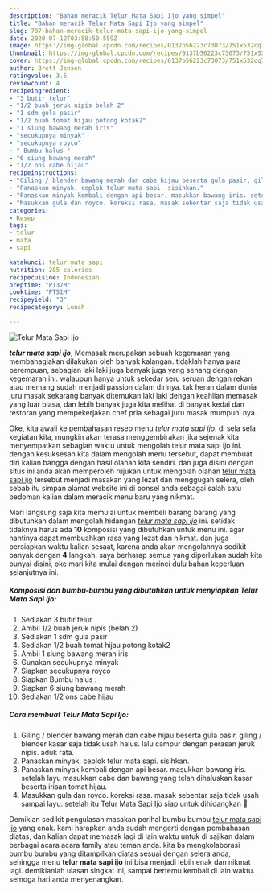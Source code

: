 ```yaml
---
description: "Bahan meracik Telur Mata Sapi Ijo yang simpel"
title: "Bahan meracik Telur Mata Sapi Ijo yang simpel"
slug: 787-bahan-meracik-telur-mata-sapi-ijo-yang-simpel
date: 2020-07-12T03:58:50.559Z
image: https://img-global.cpcdn.com/recipes/0137b56223c73073/751x532cq70/telur-mata-sapi-ijo-foto-resep-utama.jpg
thumbnail: https://img-global.cpcdn.com/recipes/0137b56223c73073/751x532cq70/telur-mata-sapi-ijo-foto-resep-utama.jpg
cover: https://img-global.cpcdn.com/recipes/0137b56223c73073/751x532cq70/telur-mata-sapi-ijo-foto-resep-utama.jpg
author: Brett Jensen
ratingvalue: 3.5
reviewcount: 4
recipeingredient:
- "3 butir telur"
- "1/2 buah jeruk nipis belah 2"
- "1 sdm gula pasir"
- "1/2 buah tomat hijau potong kotak2"
- "1 siung bawang merah iris"
- "secukupnya minyak"
- "secukupnya royco"
- " Bumbu halus "
- "6 siung bawang merah"
- "1/2 ons cabe hijau"
recipeinstructions:
- "Giling / blender bawang merah dan cabe hijau beserta gula pasir, giling / blender kasar saja tidak usah halus. lalu campur dengan perasan jeruk nipis. aduk rata."
- "Panaskan minyak. ceplok telur mata sapi. sisihkan."
- "Panaskan minyak kembali dengan api besar. masukkan bawang iris. setelah layu masukkan cabe dan bawang yang telah dihaluskan kasar beserta irisan tomat hijau."
- "Masukkan gula dan royco. koreksi rasa. masak sebentar saja tidak usah sampai layu. setelah itu Telur Mata Sapi Ijo siap untuk dihidangkan 💛"
categories:
- Resep
tags:
- telur
- mata
- sapi

katakunci: telur mata sapi 
nutrition: 285 calories
recipecuisine: Indonesian
preptime: "PT37M"
cooktime: "PT51M"
recipeyield: "3"
recipecategory: Lunch

---
```



![Telur Mata Sapi Ijo](https://img-global.cpcdn.com/recipes/0137b56223c73073/751x532cq70/telur-mata-sapi-ijo-foto-resep-utama.jpg)

<b><i>telur mata sapi ijo</i></b>, Memasak merupakan sebuah kegemaran yang membahagiakan dilakukan oleh banyak kalangan. tidaklah hanya para perempuan, sebagian laki laki juga banyak juga yang senang dengan kegemaran ini. walaupun hanya untuk sekedar seru seruan dengan rekan atau memang sudah menjadi passion dalam dirinya. tak heran dalam dunia juru masak sekarang banyak ditemukan laki laki dengan keahlian memasak yang luar biasa, dan lebih banyak juga kita melihat di banyak kedai dan restoran yang mempekerjakan chef pria sebagai juru masak mumpuni nya.

Oke, kita awali ke pembahasan resep menu <i>telur mata sapi ijo</i>. di sela sela kegiatan kita, mungkin akan terasa menggembirakan jika sejenak kita menyempatkan sebagian waktu untuk mengolah telur mata sapi ijo ini. dengan kesuksesan kita dalam mengolah menu tersebut, dapat membuat diri kalian bangga dengan hasil olahan kita sendiri. dan juga disini dengan situs ini anda akan memperoleh rujukan untuk mengolah olahan <u>telur mata sapi ijo</u> tersebut menjadi masakan yang lezat dan menggugah selera, oleh sebab itu simpan alamat website ini di ponsel anda sebagai salah satu pedoman kalian dalam meracik menu baru yang nikmat.




Mari langsung saja kita memulai untuk membeli barang barang yang dibutuhkan dalam mengolah hidangan <u><i>telur mata sapi ijo</i></u> ini. setidak tidaknya harus ada <b>10</b> komposisi yang dibutuhkan untuk menu ini. agar nantinya dapat membuahkan rasa yang lezat dan nikmat. dan juga persiapkan waktu kalian sesaat, karena anda akan mengolahnya sedikit banyak dengan <b>4</b> langkah. saya berharap semua yang diperlukan sudah kita punyai disini, oke mari kita mulai dengan merinci dulu bahan keperluan selanjutnya ini.

<!--inarticleads1-->

##### Komposisi dan bumbu-bumbu yang dibutuhkan untuk menyiapkan Telur Mata Sapi Ijo:

1. Sediakan 3 butir telur
1. Ambil 1/2 buah jeruk nipis (belah 2)
1. Sediakan 1 sdm gula pasir
1. Sediakan 1/2 buah tomat hijau potong kotak2
1. Ambil 1 siung bawang merah iris
1. Gunakan secukupnya minyak
1. Siapkan secukupnya royco
1. Siapkan  Bumbu halus :
1. Siapkan 6 siung bawang merah
1. Sediakan 1/2 ons cabe hijau




<!--inarticleads2-->

##### Cara membuat Telur Mata Sapi Ijo:

1. Giling / blender bawang merah dan cabe hijau beserta gula pasir, giling / blender kasar saja tidak usah halus. lalu campur dengan perasan jeruk nipis. aduk rata.
1. Panaskan minyak. ceplok telur mata sapi. sisihkan.
1. Panaskan minyak kembali dengan api besar. masukkan bawang iris. setelah layu masukkan cabe dan bawang yang telah dihaluskan kasar beserta irisan tomat hijau.
1. Masukkan gula dan royco. koreksi rasa. masak sebentar saja tidak usah sampai layu. setelah itu Telur Mata Sapi Ijo siap untuk dihidangkan 💛




Demikian sedikit pengulasan masakan perihal bumbu bumbu <u>telur mata sapi ijo</u> yang enak. kami harapkan anda sudah mengerti dengan pembahasan diatas, dan kalian dapat memasak lagi di lain waktu untuk di sajikan dalam berbagai acara acara family atau teman anda. kita bs mengkolaborasi bumbu bumbu yang ditampilkan diatas sesuai dengan selera anda, sehingga menu <b>telur mata sapi ijo</b> ini bisa menjadi lebih enak dan nikmat lagi. demikianlah ulasan singkat ini, sampai bertemu kembali di lain waktu. semoga hari anda menyenangkan.
